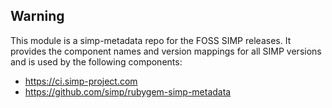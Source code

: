 ## Warning

This module is a simp-metadata repo for the FOSS SIMP releases. It provides the component names and version mappings for all SIMP versions
and is used by the following components:
* https://ci.simp-project.com
* https://github.com/simp/rubygem-simp-metadata
